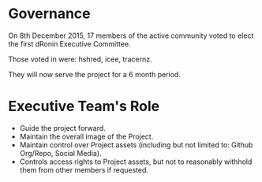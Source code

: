 Governance
==========
On 8th December 2015, 17 members of the active community voted to elect the first dRonin Executive Committee.

Those voted in were: hshred, icee, tracernz.

They will now serve the project for a 6 month period.

Executive Team's Role
=====================
* Guide the project forward.
* Maintain the overall image of the Project.
* Maintain control over Project assets (including but not limited to: Github Org/Repo, Social Media).
* Controls access rights to Project assets, but not to reasonably withhold them from other members if requested.
